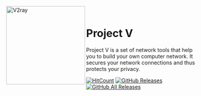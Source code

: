 <div>
<img width="210" height="210" align="left" src="https://i.imgur.com/KT8OBU3.png" alt="V2ray"/>
</br>
<h1>Project V</h1> 
<p>Project V is a set of network tools that help you to build your own computer network.
It secures your network connections and thus protects your privacy.</p>
</div>

[![HitCount](http://hits.dwyl.io/Qv2ray/Qv2ray.svg)](http://hits.dwyl.io/Qv2ray/Qv2ray)
[![GitHub Releases](https://img.shields.io/github/downloads/Qv2ray/Qv2ray/latest/total?style=flat-square&logo=github)](https://github.com/Qv2ray/Qv2ray/releases)
[![GitHub All Releases](https://img.shields.io/github/downloads/Qv2ray/Qv2ray/total?label=downloads-total&logo=github&style=flat-square)](https://github.com/Qv2ray/Qv2ray/releases)

